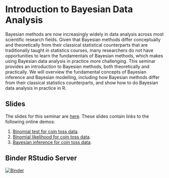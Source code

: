 # Introduction to Bayesian Data Analysis

Bayesian methods are now increasingly widely in data analysis across most
scientific research fields.  Given that Bayesian methods differ conceptually
and theoretically from their classical statistical counterparts that are
traditionally taught in statistics courses, many researchers do not have
opportunities to learn the fundamentals of Bayesian methods, which makes using
Bayesian data analysis in practice more challenging. This seminar provides an
introduction to Bayesian methods, both theoretically and practically.  We will
overview the fundamental concepts of Bayesian inference and Bayesian modelling,
including how Bayesian methods differ from their classical statistics
counterparts, and show how to do Bayesian data analysis in practice in R. 

## Slides

The slides for this seminar are [here](bayesian_data_analysis.pdf).
These slides contain links to the following online demos:

1. [Binomial test for coin toss data](https://lawsofthought.shinyapps.io/binomial_test).
2. [Binomial likelihood for coin toss data](https://lawsofthought.shinyapps.io/binomial_likelihood).
3. [Bayesian inference for coin toss data](https://lawsofthought.shinyapps.io/bayesian_coin_inference).

## Binder RStudio Server

[![Binder](https://notebooks.gesis.org/binder/badge_logo.svg)](https://notebooks.gesis.org/binder/v2/gh/mark-andrews/intro_bda_qub/HEAD?urlpath=rstudio)
